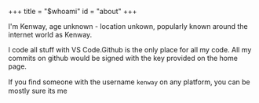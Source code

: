 +++
title = "$whoami"
id = "about"
+++

I'm Kenway, age unknown - location unkown, popularly known around the internet world as Kenway.

I code all stuff with VS Code.Github is the only place for all my code. All my commits on github would be signed with the key provided on the home page.

If you ﬁnd some­one with the user­name `kenway` on any platform, you can be mostly sure its me
